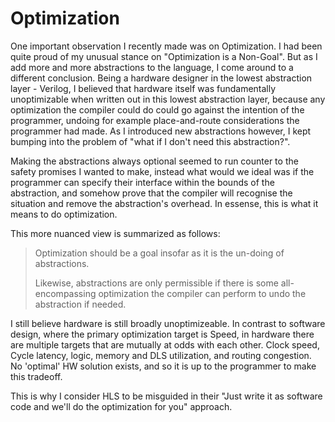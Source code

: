 # Optimization
One important observation I recently made was on Optimization. I had been quite proud of my unusual stance on "Optimization is a Non-Goal". But as I add more and more abstractions to the language, I come around to a different conclusion. Being a hardware designer in the lowest abstraction layer - Verilog, I believed that hardware itself was fundamentally unoptimizable when written out in this lowest abstraction layer, because any optimization the compiler could do could go against the intention of the programmer, undoing for example place-and-route considerations the programmer had made. As I introduced new abstractions however, I kept bumping into the problem of "what if I don't need this abstraction?". 

Making the abstractions always optional seemed to run counter to the safety promises I wanted to make, instead what would we ideal was if the programmer can specify their interface within the bounds of the abstraction, and somehow prove that the compiler will recognise the situation and remove the abstraction's overhead. In essense, this is what it means to do optimization. 

This more nuanced view is summarized as follows:

> Optimization should be a goal insofar as it is the un-doing of abstractions. 
> 
> Likewise, abstractions are only permissible if there is some all-encompassing optimization the compiler can perform to undo the abstraction if needed.

I still believe hardware is still broadly unoptimizeable. In contrast to software design, where the primary optimization target is Speed, in hardware there are multiple targets that are mutually at odds with each other. Clock speed, Cycle latency, logic, memory and DLS utilization, and routing congestion. No 'optimal' HW solution exists, and so it is up to the programmer to make this tradeoff. 

This is why I consider HLS to be misguided in their "Just write it as software code and we'll do the optimization for you" approach. 
